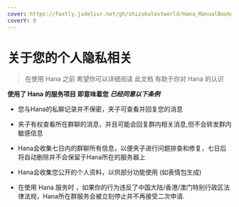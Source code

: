 ```yaml
---
cover: https://fastly.jsdelivr.net/gh/shizukulostworld/Hana_ManualBook@v0.1/.gitbook/assets/353498419920220412.png
coverY: 0
---
```


# 关于您的个人隐私相关

> 在使用 Hana 之前 希望你可以详细阅读 此文档 有助于你对 Hana 的认识

**使用了 Hana 的服务项目 即意味着您** ***已经同意以下条例***

* 您与Hana的私聊记录并不保密，夹子可查看并回复您的消息

* 夹子有权查看所在群聊的消息，并且可能会回复群内相关消息,但不会转发群内敏感信息

* Hana会收集七日内的群聊所有信息，以便夹子进行问题排查和修复，七日后将自动删除并不会保留于Hana所在的服务器上

* Hana会收集您公开的个人资料，以供部分功能使用 (如表情包生成)

* 在使用 Hana 服务时 ，如果你的行为违反了中国大陆/香港/澳门特别行政区法律法规，Hana所在群服务会被立刻停止并不再接受二次申请.

